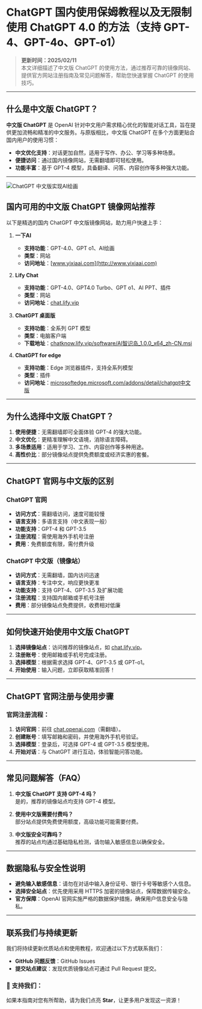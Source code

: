 # ChatGPT 国内使用保姆教程以及无限制使用 ChatGPT 4.0 的方法（支持 GPT-4、GPT-4o、GPT-o1）

> **更新时间：2025/02/11**  
本文详细描述了中文版 ChatGPT 的使用方法，通过推荐可靠的镜像网站、提供官方网站注册指南及常见问题解答，帮助您快速掌握 ChatGPT 的使用技巧。

---

## 什么是中文版 ChatGPT？

**中文版 ChatGPT** 是 OpenAI 针对中文用户需求精心优化的智能对话工具，旨在提供更加流畅和精准的中文服务。与原版相比，中文版 ChatGPT 在多个方面更贴合国内用户的使用习惯：

- **中文优化支持**：对话更加自然，适用于写作、办公、学习等多种场景。
- **便捷访问**：通过国内镜像网站，无需翻墙即可轻松使用。
- **功能丰富**：基于 GPT-4 模型，具备翻译、问答、内容创作等多种强大功能。

---
![ChatGPT 中文版实现AI绘画](https://github.com/user-attachments/assets/24003989-a07e-48f7-a772-026cc0a7283d)


## 国内可用的中文版 ChatGPT 镜像网站推荐

以下是精选的国内 ChatGPT 中文版镜像网站，助力用户快速上手：

1. **一下AI**  
   - **支持功能**：GPT-4.0、GPT o1、AI绘画  
   - **类型**：网站  
   - **访问地址**：[www.yixiaai.com](http://www.yixiaai.com)

2. **Lify Chat**  
   - **支持功能**：GPT-4.0、GPT4.0 Turbo、GPT o1、AI PPT、插件  
   - **类型**：网站  
   - **访问地址**：[chat.lify.vip](http://chat.lify.vip)

3. **ChatGPT 桌面版**  
   - **支持功能**：全系列 GPT 模型  
   - **类型**：电脑客户端  
   - **下载地址**：[chatknow.lify.vip/software/AI智识岛_1.0.0_x64_zh-CN.msi](http://chatknow.lify.vip/software/AI%E6%99%BA%E6%85%A7%E5%B2%9B_1.0.0_x64_zh-CN.msi)

4. **ChatGPT for edge**  
   - **支持功能**：Edge 浏览器插件，支持全系列模型  
   - **类型**：插件  
   - **访问地址**：[microsoftedge.microsoft.com/addons/detail/chatgpt中文版](https://microsoftedge.microsoft.com/addons/detail/chatgpt%E4%B8%AD%E6%96%87%E7%89%88%EF%BC%88%E4%B8%AD%E6%96%87%E7%95%8C%E9%9D%A2%E3%80%81%E5%AF%B9%E8%AF%9D%E3%80%81%E5%86%99%E4%BD%9C%E3%80%81%E7%BB%98%E7%94%BB/lmlenkgcieicbnpobkhmpcgmamahahil)

---

## 为什么选择中文版 ChatGPT？

1. **使用便捷**：无需翻墙即可全面体验 GPT-4 的强大功能。
2. **中文优化**：更精准理解中文语境，消除语言障碍。
3. **多场景适用**：适用于学习、工作、内容创作等多种用途。
4. **高性价比**：部分镜像站点提供免费额度或经济实惠的套餐。

---

## ChatGPT 官网与中文版的区别

### ChatGPT 官网
- **访问方式**：需翻墙访问，速度可能较慢
- **语言支持**：多语言支持（中文表现一般）
- **功能支持**：GPT-4 和 GPT-3.5
- **注册流程**：需使用海外手机号注册
- **费用**：免费额度有限，需付费升级

### ChatGPT 中文版（镜像站）
- **访问方式**：无需翻墙，国内访问迅速
- **语言支持**：专注中文，响应更快更准
- **功能支持**：支持 GPT-4、GPT-3.5 及扩展功能
- **注册流程**：支持国内邮箱或手机号注册
- **费用**：部分镜像站点免费提供，收费相对低廉

---

## 如何快速开始使用中文版 ChatGPT

1. **选择镜像站点**：访问推荐的镜像站点，如 [chat.lify.vip](http://chat.lify.vip)。
2. **注册账号**：使用邮箱或手机号完成注册。
3. **选择模型**：根据需求选择 GPT-4、GPT-3.5 或 GPT-o1。
4. **开始使用**：输入问题，立即获取精准回答！

---

## ChatGPT 官网注册与使用步骤

### 官网注册流程：

1. **访问官网**：前往 [chat.openai.com](https://chat.openai.com)（需翻墙）。
2. **创建账号**：填写邮箱和密码，并使用海外手机号验证。
3. **选择模型**：登录后，可选择 GPT-4 或 GPT-3.5 模型使用。
4. **开始对话**：与 ChatGPT 进行互动，体验智能问答功能。

---

## 常见问题解答（FAQ）

1. **中文版 ChatGPT 支持 GPT-4 吗？**  
   是的，推荐的镜像站点均支持 GPT-4 模型。

2. **使用中文版需要付费吗？**  
   部分站点提供免费使用额度，高级功能可能需要付费。

3. **中文版安全可靠吗？**  
   推荐的站点均通过基础隐私检测，请勿输入敏感信息以确保安全。

---

## 数据隐私与安全性说明

- **避免输入敏感信息**：请勿在对话中输入身份证号、银行卡号等敏感个人信息。
- **选择安全站点**：优先使用采用 HTTPS 加密的镜像站点，保障数据传输安全。
- **官方保障**：OpenAI 官网实施严格的数据保护措施，确保用户信息安全与隐私。

---

## 联系我们与持续更新

我们将持续更新优质站点和使用教程，欢迎通过以下方式联系我们：  
- **GitHub 问题反馈**：GitHub Issues  
- **提交站点建议**：发现优质镜像站点可通过 Pull Request 提交。  

### 🌟 支持我们：  
如果本指南对您有所帮助，请为我们点亮 **Star**，让更多用户发现这一资源！
